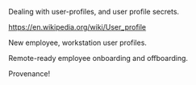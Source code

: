 Dealing with user-profiles, and user profile secrets.

https://en.wikipedia.org/wiki/User_profile

New employee, workstation user profiles.

Remote-ready employee onboarding and offboarding.

Provenance!